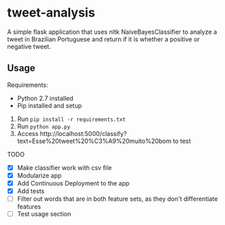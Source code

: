 # tweet-analysis

A simple flask application that uses nltk NaiveBayesClassifier to analyze a tweet in Brazilian Portuguese and return if it is whether a positive or negative tweet.

## Usage

Requirements:
 - Python 2.7 installed
 - Pip installed and setup

1. Run `pip install -r requirements.txt`
2. Run `python app.py`
3. Access http://localhost:5000/classify?text=Esse%20tweet%20%C3%A9%20muito%20bom to test

TODO

 - [X] Make classifier work with csv file
 - [X] Modularize app
 - [X] Add Continuous Deployment to the app
 - [X] Add tests
 - [ ] Filter out words that are in both feature sets, as they don't differentiate features
 - [ ] Test usage section